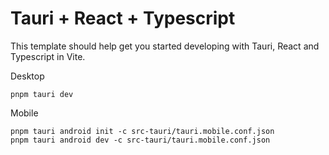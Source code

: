 # Tauri + React + Typescript

This template should help get you started developing with Tauri, React and Typescript in Vite.

Desktop

```
pnpm tauri dev
```

Mobile

```
pnpm tauri android init -c src-tauri/tauri.mobile.conf.json
pnpm tauri android dev -c src-tauri/tauri.mobile.conf.json
```
